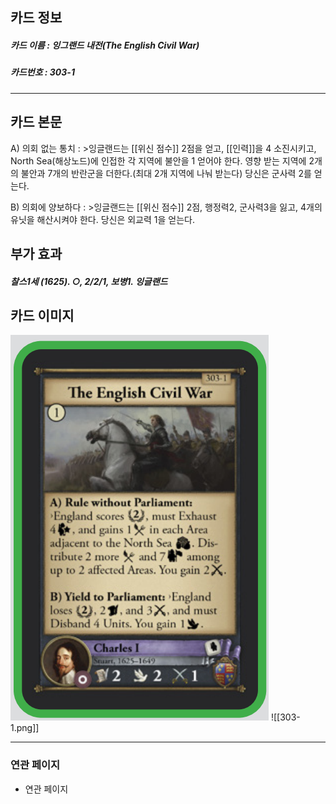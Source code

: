 ## 카드 정보
##### 카드 이름 : 잉그랜드 내전(The English Civil War)
##### 카드번호 : 303-1
---
## 카드 본문

A) 의회 없는 통치 : >잉글랜드는 [[위신 점수]] 2점을 얻고, [[인력]]을 4 소진시키고, North Sea(해상노드)에 인접한 각 지역에 불안을 1 얻어야 한다. 영향 받는 지역에 2개의 불안과 7개의 반란군을 더한다.(최대 2개 지역에 나눠 받는다) 당신은 군사력 2를 얻는다.

B) 의회에 양보하다 :  >잉글랜드는 [[위신 점수]] 2점, 행정력2, 군사력3을 잃고, 4개의 유닛을 해산시켜야 한다. 당신은 외교력 1을 얻는다.

## 부가 효과
##### 찰스1세 (1625). ○, 2/2/1, 보병1. 잉글랜드

## 카드 이미지
<img src="\Assets\303-1.png"/>
![[303-1.png]]

--- 

### 연관 페이지
- 연관 페이지
